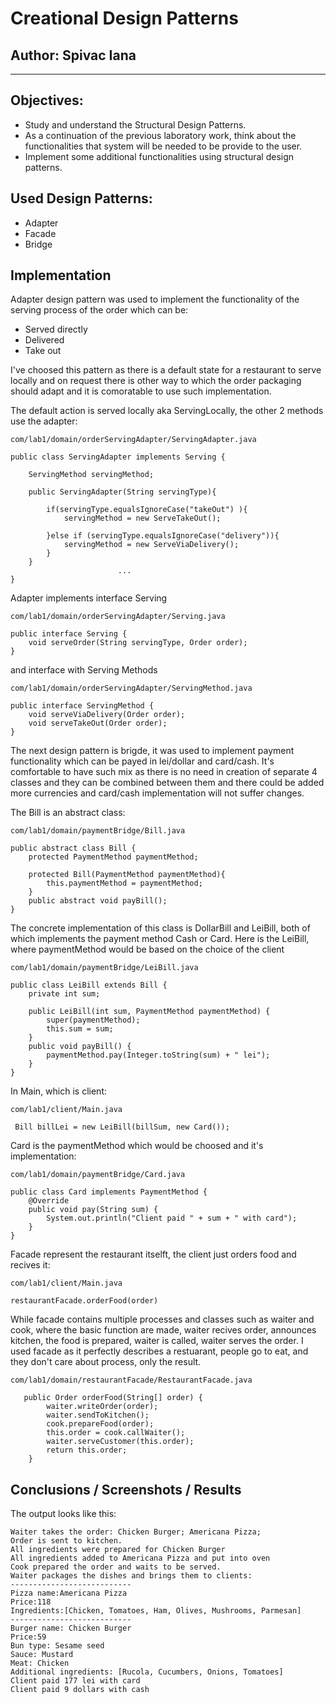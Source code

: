 # Creational Design Patterns


## Author: Spivac Iana

----

## Objectives:

* Study and understand the Structural Design Patterns.
* As a continuation of the previous laboratory work, think about the functionalities that system will be needed to be provide to the user.
*  Implement some additional functionalities using structural design patterns.


## Used Design Patterns: 

* Adapter
* Facade
* Bridge


## Implementation

Adapter design pattern was used to implement the functionality of the serving process of the order
which can be:
* Served directly
* Delivered
* Take out

I've choosed this pattern as there is a default state for a restaurant to serve locally and
on request there is other way to which the order packaging should adapt and it is comoratable
to use such implementation.

The default action is served locally aka ServingLocally, the other 2 methods use the
adapter:
```
com/lab1/domain/orderServingAdapter/ServingAdapter.java

public class ServingAdapter implements Serving {

    ServingMethod servingMethod;

    public ServingAdapter(String servingType){

        if(servingType.equalsIgnoreCase("takeOut") ){
            servingMethod = new ServeTakeOut();

        }else if (servingType.equalsIgnoreCase("delivery")){
            servingMethod = new ServeViaDelivery();
        }
    }
                        ...
}
```
Adapter implements interface Serving

```
com/lab1/domain/orderServingAdapter/Serving.java

public interface Serving {
    void serveOrder(String servingType, Order order);
}
```
and interface with Serving Methods
```
com/lab1/domain/orderServingAdapter/ServingMethod.java

public interface ServingMethod {
    void serveViaDelivery(Order order);
    void serveTakeOut(Order order);
}
```

The next design pattern is brigde, it was used to implement payment functionality which can
be payed in lei/dollar and card/cash.
It's comfortable to have such mix as there is no need in creation of separate 4 classes and
they can be combined between them and there could be added more currencies and card/cash implementation
will not suffer changes.

The Bill is an abstract class:
```
com/lab1/domain/paymentBridge/Bill.java

public abstract class Bill {
    protected PaymentMethod paymentMethod;

    protected Bill(PaymentMethod paymentMethod){
        this.paymentMethod = paymentMethod;
    }
    public abstract void payBill();
}
```
The concrete implementation of this class is DollarBill and LeiBill, both of which implements
the payment method Cash or Card.
Here is the LeiBill, where paymentMethod would be based on the choice of the client
```
com/lab1/domain/paymentBridge/LeiBill.java

public class LeiBill extends Bill {
    private int sum;

    public LeiBill(int sum, PaymentMethod paymentMethod) {
        super(paymentMethod);
        this.sum = sum;
    }
    public void payBill() {
        paymentMethod.pay(Integer.toString(sum) + " lei");
    }
}
```
In Main, which is client:
```
com/lab1/client/Main.java

 Bill billLei = new LeiBill(billSum, new Card());
```
Card is the paymentMethod which would be choosed and it's implementation:
```
com/lab1/domain/paymentBridge/Card.java

public class Card implements PaymentMethod {
    @Override
    public void pay(String sum) {
        System.out.println("Client paid " + sum + " with card");
    }
}
```

Facade represent the restaurant itselft, the client just orders food and recives it:
```
com/lab1/client/Main.java

restaurantFacade.orderFood(order)
```
While facade contains multiple processes and classes such as waiter and cook, where the basic
function are made, waiter recives order, announces kitchen, the food is prepared, waiter is called,
waiter serves the order.
I used facade as it perfectly describes a restuarant, people go to eat, and they don't
care about process, only the result.
```
com/lab1/domain/restaurantFacade/RestaurantFacade.java

   public Order orderFood(String[] order) {
        waiter.writeOrder(order);
        waiter.sendToKitchen();
        cook.prepareFood(order);
        this.order = cook.callWaiter();
        waiter.serveCustomer(this.order);
        return this.order;
    }
```
## Conclusions / Screenshots / Results
The output looks like this:
```
Waiter takes the order: Chicken Burger; Americana Pizza;
Order is sent to kitchen.
All ingredients were prepared for Chicken Burger
All ingredients added to Americana Pizza and put into oven
Cook prepared the order and waits to be served.
Waiter packages the dishes and brings them to clients:
---------------------------
Pizza name:Americana Pizza
Price:118
Ingredients:[Chicken, Tomatoes, Ham, Olives, Mushrooms, Parmesan]
---------------------------
Burger name: Chicken Burger
Price:59
Bun type: Sesame seed
Sauce: Mustard
Meat: Chicken
Additional ingredients: [Rucola, Cucumbers, Onions, Tomatoes]
Client paid 177 lei with card
Client paid 9 dollars with cash
```
